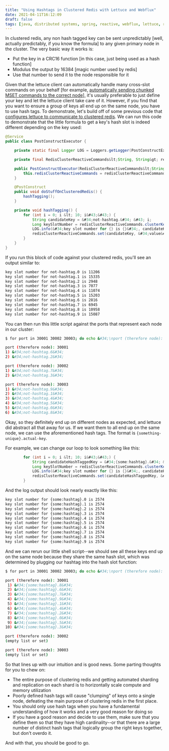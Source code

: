 ```yaml
---
title: "Using Hashtags in Clustered Redis with Lettuce and Webflux"
date: 2021-04-11T16:12:09
draft: false
tags: [java, distributed systems, spring, reactive, webflux, lettuce, redis]
---
```


In clustered redis, any non hash tagged key can be sent unpredictably \[well, actually predictably, if you know the formula\] to any given primary node in the cluster. The very basic way it works is:

- Put the key in a CRC16 function \[in this case, just being used as a hash function\]
- Modulus the output by 16384 \[magic number used by redis\]
- Use that number to send it to the node responsible for it


Given that the lettuce client can automatically handle many cross-slot commands on your behalf \[for example, [automatically sending chunked MSET commands to the correct node](https://nickolasfisher.com/blog/Breaking-down-Lettuce-MSET-Commands-in-Clustered-Redis)\], it&#39;s usually preferable to just define your key and let the lettuce client take care of it. However, if you find that you want to ensure a group of keys all end up on the same node, you have to use hash tags. To demonstrate, let&#39;s build off of some previous code that [configures lettuce to communicate to clustered redis](https://nickolasfisher.com/blog/Configuring-Lettuce-to-work-with-Clustered-Redis). We can run this code to demonstrate that the little formula to get a key&#39;s hash slot is indeed different depending on the key used:

```java
@Service
public class PostConstructExecutor {

    private static final Logger LOG = Loggers.getLogger(PostConstructExecutor.class);

    private final RedisClusterReactiveCommands&lt;String, String&gt; redisClusterReactiveCommands;

    public PostConstructExecutor(RedisClusterReactiveCommands&lt;String, String&gt; redisClusterReactiveCommands) {
        this.redisClusterReactiveCommands = redisClusterReactiveCommands;
    }

    @PostConstruct
    public void doStuffOnClusteredRedis() {
        hashTagging();
    }

    private void hashTagging() {
        for (int i = 0; i &lt; 10; i&#43;&#43;) {
            String candidateKey = &#34;not-hashtag.&#34; &#43; i;
            Long keySlotNumber = redisClusterReactiveCommands.clusterKeyslot(candidateKey).block();
            LOG.info(&#34;key slot number for {} is {}&#34;, candidateKey, keySlotNumber);
            redisClusterReactiveCommands.set(candidateKey, &#34;value&#34;).block();
        }
    }
}

```

If you run this block of code against your clustered redis, you&#39;ll see an output similar to:

```bash
key slot number for not-hashtag.0 is 11206
key slot number for not-hashtag.1 is 15335
key slot number for not-hashtag.2 is 2948
key slot number for not-hashtag.3 is 7077
key slot number for not-hashtag.4 is 11074
key slot number for not-hashtag.5 is 15203
key slot number for not-hashtag.6 is 2816
key slot number for not-hashtag.7 is 6945
key slot number for not-hashtag.8 is 10958
key slot number for not-hashtag.9 is 15087

```

You can then run this little script against the ports that represent each node in our cluster:

```bash
$ for port in 30001 30002 30003; do echo &#34;\nport (therefore node): $port&#34;; redis-cli -p $port -c keys &#39;*&#39;; done

port (therefore node): 30001
1) &#34;not-hashtag.6&#34;
2) &#34;not-hashtag.2&#34;

port (therefore node): 30002
1) &#34;not-hashtag.7&#34;
2) &#34;not-hashtag.3&#34;

port (therefore node): 30003
1) &#34;not-hashtag.9&#34;
2) &#34;not-hashtag.1&#34;
3) &#34;not-hashtag.4&#34;
4) &#34;not-hashtag.5&#34;
5) &#34;not-hashtag.0&#34;
6) &#34;not-hashtag.8&#34;

```

Okay, so they definitely end up on different nodes as expected, and lettuce did abstract all that away for us. If we want them to all end up on the same node, we can use the aforementioned hash tags. The format is `{something-unique}.actual-key`.

For example, we can change our loop to look something like this:

```java
        for (int i = 0; i &lt; 10; i&#43;&#43;) {
            String candidateHashTaggedKey = &#34;{some:hashtag}.&#34; &#43; i;
            Long keySlotNumber = redisClusterReactiveCommands.clusterKeyslot(candidateHashTaggedKey).block();
            LOG.info(&#34;key slot number for {} is {}&#34;, candidateHashTaggedKey, keySlotNumber);
            redisClusterReactiveCommands.set(candidateHashTaggedKey, &#34;value&#34;).block();
        }

```

And the log output should look nearly exactly like this:

```bash
key slot number for {some:hashtag}.0 is 2574
key slot number for {some:hashtag}.1 is 2574
key slot number for {some:hashtag}.2 is 2574
key slot number for {some:hashtag}.3 is 2574
key slot number for {some:hashtag}.4 is 2574
key slot number for {some:hashtag}.5 is 2574
key slot number for {some:hashtag}.6 is 2574
key slot number for {some:hashtag}.7 is 2574
key slot number for {some:hashtag}.8 is 2574
key slot number for {some:hashtag}.9 is 2574

```

And we can rerun our little shell script--we should see all these keys end up on the same node because they share the same hash slot, which was determined by plugging our hashtag into the hash slot function:

```bash
$ for port in 30001 30002 30003; do echo &#34;\nport (therefore node): $port&#34;; redis-cli -p $port -c keys &#39;*&#39;; done

port (therefore node): 30001
 1) &#34;{some:hashtag}.8&#34;
 2) &#34;{some:hashtag}.6&#34;
 3) &#34;{some:hashtag}.7&#34;
 4) &#34;{some:hashtag}.9&#34;
 5) &#34;{some:hashtag}.1&#34;
 6) &#34;{some:hashtag}.4&#34;
 7) &#34;{some:hashtag}.2&#34;
 8) &#34;{some:hashtag}.0&#34;
 9) &#34;{some:hashtag}.5&#34;
10) &#34;{some:hashtag}.3&#34;

port (therefore node): 30002
(empty list or set)

port (therefore node): 30003
(empty list or set)

```

So that lines up with our intuition and is good news. Some parting thoughts for you to chew on:

- The entire purpose of clustering redis and getting automated sharding and replication on each shard is to horizontally scale compute and memory utilization
- Poorly defined hash tags will cause &#34;clumping&#34; of keys onto a single node, defeating the main purpose of clustering redis in the first place.
- You should only use hash tags when you have a fundamental understanding of how it works and a very good reason for doing so
- If you have a good reason and decide to use them, make sure that you define them so that they have high cardinality--or that there are a large number of distinct hash tags that logically group the right keys together, but don&#39;t overdo it.

And with that, you should be good to go.
